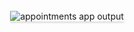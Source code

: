 

<br/>
<div style="text-align: center;">
    <img src="https://assets.ccbp.in/frontend/content/react-js/appointments-app-output.gif" alt="appointments app output" style="max-width:70%;box-shadow:0 2.8px 2.2px rgba(0, 0, 0, 0.12)">
</div>
<br/>


